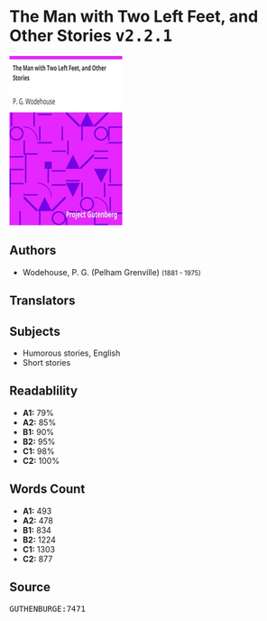 # The Man with Two Left Feet, and Other Stories <kbd>v2.2.1</kbd>

![](./cover.medium.jpg "")

## Authors


 - Wodehouse, P. G. (Pelham Grenville) <small>(1881 - 1975)</small>

## Translators



## Subjects


 - Humorous stories, English
 - Short stories

## Readablility


 - **A1:** 79%
 - **A2:** 85%
 - **B1:** 90%
 - **B2:** 95%
 - **C1:** 98%
 - **C2:** 100%

## Words Count


 - **A1:** 493
 - **A2:** 478
 - **B1:** 834
 - **B2:** 1224
 - **C1:** 1303
 - **C2:** 877

## Source


<kbd>GUTHENBURGE:7471</kbd>
